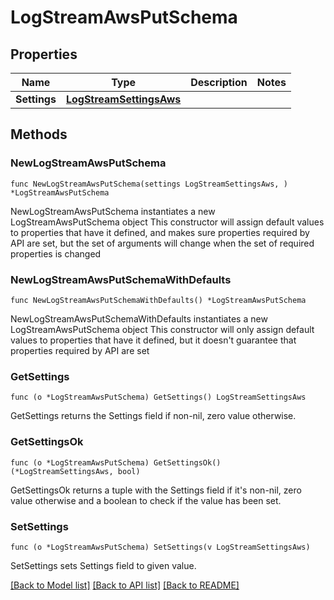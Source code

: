 # LogStreamAwsPutSchema

## Properties

Name | Type | Description | Notes
------------ | ------------- | ------------- | -------------
**Settings** | [**LogStreamSettingsAws**](LogStreamSettingsAws.md) |  | 

## Methods

### NewLogStreamAwsPutSchema

`func NewLogStreamAwsPutSchema(settings LogStreamSettingsAws, ) *LogStreamAwsPutSchema`

NewLogStreamAwsPutSchema instantiates a new LogStreamAwsPutSchema object
This constructor will assign default values to properties that have it defined,
and makes sure properties required by API are set, but the set of arguments
will change when the set of required properties is changed

### NewLogStreamAwsPutSchemaWithDefaults

`func NewLogStreamAwsPutSchemaWithDefaults() *LogStreamAwsPutSchema`

NewLogStreamAwsPutSchemaWithDefaults instantiates a new LogStreamAwsPutSchema object
This constructor will only assign default values to properties that have it defined,
but it doesn't guarantee that properties required by API are set

### GetSettings

`func (o *LogStreamAwsPutSchema) GetSettings() LogStreamSettingsAws`

GetSettings returns the Settings field if non-nil, zero value otherwise.

### GetSettingsOk

`func (o *LogStreamAwsPutSchema) GetSettingsOk() (*LogStreamSettingsAws, bool)`

GetSettingsOk returns a tuple with the Settings field if it's non-nil, zero value otherwise
and a boolean to check if the value has been set.

### SetSettings

`func (o *LogStreamAwsPutSchema) SetSettings(v LogStreamSettingsAws)`

SetSettings sets Settings field to given value.



[[Back to Model list]](../README.md#documentation-for-models) [[Back to API list]](../README.md#documentation-for-api-endpoints) [[Back to README]](../README.md)



